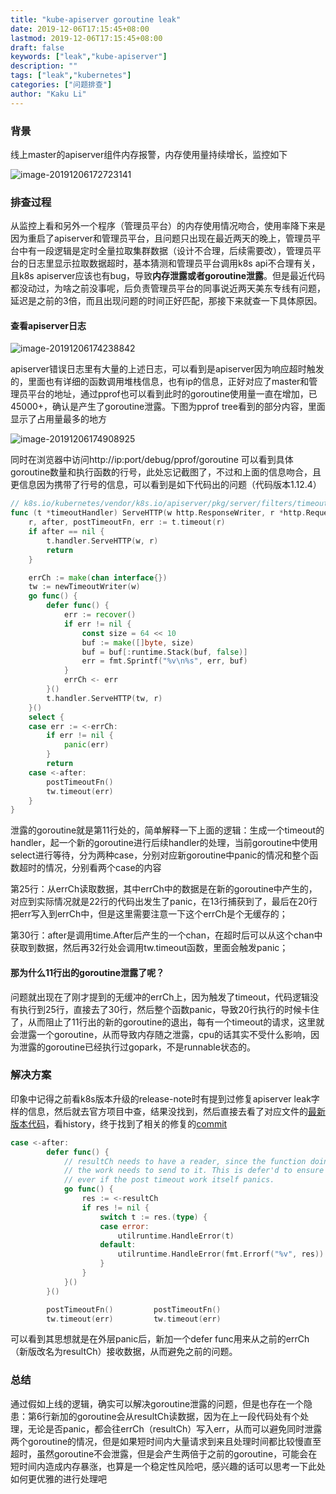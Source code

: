 ```yaml
---
title: "kube-apiserver goroutine leak"
date: 2019-12-06T17:15:45+08:00
lastmod: 2019-12-06T17:15:45+08:00
draft: false
keywords: ["leak","kube-apiserver"]
description: ""
tags: ["leak","kubernetes"]
categories: ["问题排查"]
author: "Kaku Li"
---
```


### 背景

线上master的apiserver组件内存报警，内存使用量持续增长，监控如下

![image-20191206172723141](/media/examples/kubernetes/apiserver_leak1.png)

### 排查过程

从监控上看和另外一个程序（管理员平台）的内存使用情况吻合，使用率降下来是因为重启了apiserver和管理员平台，且问题只出现在最近两天的晚上，管理员平台中有一段逻辑是定时全量拉取集群数据（设计不合理，后续需要改），管理员平台的日志里显示拉取数据超时，基本猜测和管理员平台调用k8s api不合理有关，且k8s apiserver应该也有bug，导致**内存泄露或者goroutine泄露**。但是最近代码都没动过，为啥之前没事呢，后负责管理员平台的同事说近两天美东专线有问题，延迟是之前的3倍，而且出现问题的时间正好匹配，那接下来就查一下具体原因。

#### 查看apiserver日志

![image-20191206174238842](/media/examples/kubernetes/apiserver_leak3.png)

apiserver错误日志里有大量的上述日志，可以看到是apiserver因为响应超时触发的，里面也有详细的函数调用堆栈信息，也有ip的信息，正好对应了master和管理员平台的地址，通过pprof也可以看到此时的goroutine使用量一直在增加，已45000+，确认是产生了goroutine泄露。下图为pprof tree看到的部分内容，里面显示了占用量最多的地方

![image-20191206174908925](/media/examples/kubernetes/apiserver_leak4.png)

同时在浏览器中访问http://ip:port/debug/pprof/goroutine 可以看到具体goroutine数量和执行函数的行号，此处忘记截图了，不过和上面的信息吻合，且更信息因为携带了行号的信息，可以看到是如下代码出的问题（代码版本1.12.4）

```go
// k8s.io/kubernetes/vendor/k8s.io/apiserver/pkg/server/filters/timeout.go
func (t *timeoutHandler) ServeHTTP(w http.ResponseWriter, r *http.Request) {
	r, after, postTimeoutFn, err := t.timeout(r)
	if after == nil {
		t.handler.ServeHTTP(w, r)
		return
	}

	errCh := make(chan interface{})
	tw := newTimeoutWriter(w)
	go func() {
		defer func() {
			err := recover()
			if err != nil {
				const size = 64 << 10
				buf := make([]byte, size)
				buf = buf[:runtime.Stack(buf, false)]
				err = fmt.Sprintf("%v\n%s", err, buf)
			}
			errCh <- err
		}()
		t.handler.ServeHTTP(tw, r)
	}()
	select {
	case err := <-errCh:
		if err != nil {
			panic(err)
		}
		return
	case <-after:
		postTimeoutFn()
		tw.timeout(err)
	}
}
```

泄露的goroutine就是第11行处的，简单解释一下上面的逻辑：生成一个timeout的handler，起一个新的goroutine进行后续handler的处理，当前goroutine中使用select进行等待，分为两种case，分别对应新goroutine中panic的情况和整个函数超时的情况，分别看两个case的内容

第25行：从errCh读取数据，其中errCh中的数据是在新的goroutine中产生的，对应到实际情况就是22行的代码出发生了panic，在13行捕获到了，最后在20行把err写入到errCh中，但是这里需要注意一下这个errCh是个无缓存的；

第30行：after是调用time.After后产生的一个chan，在超时后可以从这个chan中获取到数据，然后再32行处会调用tw.timeout函数，里面会触发panic；

#### 那为什么11行出的goroutine泄露了呢？

问题就出现在了刚才提到的无缓冲的errCh上，因为触发了timeout，代码逻辑没有执行到25行，直接去了30行，然后整个函数panic，导致20行执行的时候卡住了，从而阻止了11行出的新的goroutine的退出，每有一个timeout的请求，这里就会泄露一个goroutine，从而导致内存随之泄露，cpu的话其实不受什么影响，因为泄露的goroutine已经执行过gopark，不是runnable状态的。

### 解决方案

印象中记得之前看k8s版本升级的release-note时有提到过修复apiserver leak字样的信息，然后就去官方项目中查，结果没找到，然后直接去看了对应文件的[最新版本代码](https://github.com/kubernetes/kubernetes/blob/master/staging/src/k8s.io/apiserver/pkg/server/filters/timeout.go)，看history，终于找到了相关的修复的[commit](https://github.com/kubernetes/kubernetes/commit/a4ae7b9081f3ddedd0d588688215ddbe26274f75#diff-4271e9acdab54fd07404a569fdd5011f)

```go
case <-after:
		defer func() {
			// resultCh needs to have a reader, since the function doing
			// the work needs to send to it. This is defer'd to ensure it runs
			// ever if the post timeout work itself panics.
			go func() {
				res := <-resultCh
				if res != nil {
					switch t := res.(type) {
					case error:
						utilruntime.HandleError(t)
					default:
						utilruntime.HandleError(fmt.Errorf("%v", res))
					}
				}
			}()
		}()

		postTimeoutFn()			postTimeoutFn()
		tw.timeout(err)			tw.timeout(err)
```

可以看到其思想就是在外层panic后，新加一个defer func用来从之前的errCh（新版改名为resultCh）接收数据，从而避免之前的问题。

### 总结

通过假如上线的逻辑，确实可以解决goroutine泄露的问题，但是也存在一个隐患：第6行新加的goroutine会从resultCh读数据，因为在上一段代码处有个处理，无论是否panic，都会往errCh（resultCh）写入err，从而可以避免同时泄露两个goroutine的情况，但是如果短时间内大量请求到来且处理时间都比较慢直至超时，虽然goroutine不会泄露，但是会产生两倍于之前的goroutine，可能会在短时间内造成内存暴涨，也算是一个稳定性风险吧，感兴趣的话可以思考一下此处如何更优雅的进行处理吧